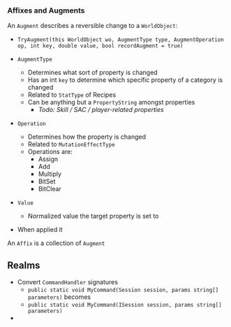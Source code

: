 

### Affixes and Augments

An `Augment` describes a reversible change to a `WorldObject`:

* `TryAugment(this WorldObject wo, AugmentType type, AugmentOperation op, int key, double value, bool recordAugment = true)`
* `AugmentType`
  * Determines what sort of property is changed
  * Has an int `key` to determine which specific property of a category is changed
  * Related to `StatType` of Recipes
  * Can be anything but a `PropertyString` amongst properties
    * *Todo: Skill / SAC / player-related properties*

* `Operation`
  * Determines how the property is changed
  * Related to `MutationEffectType`
  * Operations are:
    * Assign
    * Add
    * Multiply
    * BitSet
    * BitClear

* `Value`
  * Normalized value the target property is set to
* When applied it 



An `Affix` is a collection of `Augment`











## Realms

* Convert `CommandHandler` signatures
  * `public static void MyCommand(Session session, params string[] parameters)` becomes
  * `public static void MyCommand(ISession session, params string[] parameters)`
* 
